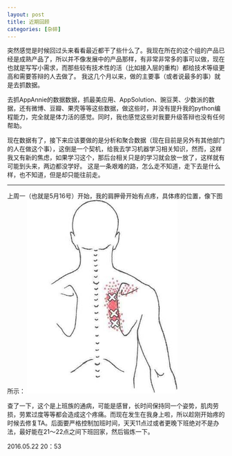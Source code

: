 ```yaml
---
layout: post
title: 近期回顾
categories: [杂碎]
---
```


突然感觉是时候回过头来看看最近都干了些什么了。我现在所在的这个组的产品已经是成熟产品了，所以并不像发展中的产品那样，有非常非常多的事可以做，现在也就是写写小需求，而那些较有技术性的活（比如接入层的重构）都给技术等级更高和需要答辩的人去做了。 我这几个月以来，做的主要事（或者说最多的事）就是去抓数据。

去抓AppAnnie的数据数据，抓最美应用、AppSolution、豌豆荚、少数派的数据，还有微博、豆瓣、果壳等等这些数据，做这些时，并没有提升我的python编程能力，完全就是体力活的感觉。同时，我也感觉这些对我要升级答辩也没有任何帮助。

现在数据有了，接下来应该要做的是分析和聚合数据（现在目前是另外有其他部门的人在做这个事），这倒是一个契机，给我去学习机器学习相关知识，然而，这样我又有新的焦虑，如果学习这个，那后台相关只是的学习就会放一放了，这样就有可能到头来，两边都没学好。 这是一条艰难的路，怎么走不知道，走下去是什么样，也不知道，但是却只能往前走。

<hr />

上周一（也就是5月16号）开始，我的肩胛骨开始有点疼，具体疼的位置，像下图所示：
<img src="/images/201601/20160522_health.JPG" alt="肩胛骨"/> <br />

查了一下，这个是上班族的通病，可能是感冒，长时间保持同一个姿势，肌肉劳损，劳累过度等等都会造成这个疼痛。而现在发生在我身上啦，所以趁刚开始疼的时候去修复TA。后面要严格控制加班时间，天天11点过或者更晚下班绝对不是办法，最好能在21～22点之间下班回家，然后锻炼一下。



2016.05.22 20：53
